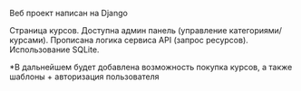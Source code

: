 Веб проект написан на Django

Страница курсов. Доступна админ панель (управление категориями/курсами). Прописана логика сервиса API (запрос ресурсов). Использование SQLite.

*В дальнейшем будет добавлена возможность покупка курсов, а также шаблоны + авторизация пользователя
